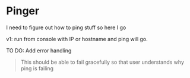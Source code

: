 # Pinger
I need to figure out how to ping stuff so here I go

v1: run from console with IP or hostname and ping will go.

TO DO: Add error handling
 > This should be able to fail gracefully so that user understands why ping is failing

